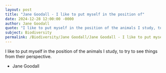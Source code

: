 ```yaml
---
layout: post
title: "Jane Goodall - I like to put myself in the position of"
date: 2024-12-28 12:00:00 -0000
author: Jane Goodall
quote: "I like to put myself in the position of the animals I study, to try to see things from their perspective."
subject: Biodiversity
permalink: /Biodiversity/Jane Goodall/Jane Goodall - I like to put myself in the position of
---
```


I like to put myself in the position of the animals I study, to try to see things from their perspective.

- Jane Goodall

